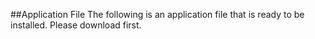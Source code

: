 ##Application File
The following is an application file that is ready to be installed. Please download first.
